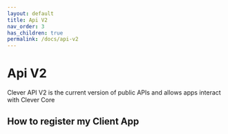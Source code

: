 ```yaml
---
layout: default
title: Api V2
nav_order: 3
has_children: true
permalink: /docs/api-v2
---
```


# Api V2

Clever API V2 is the current version of public APIs and allows apps interact with Clever Core

## How to register my Client App 
